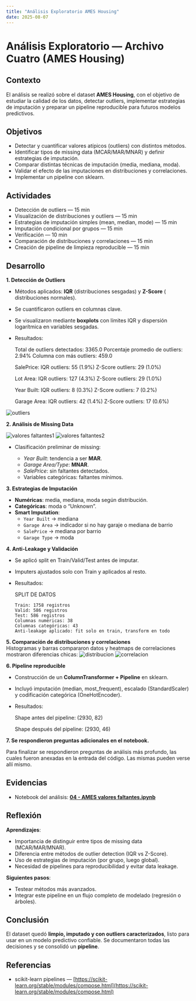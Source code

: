 ```yaml
---
title: "Análisis Exploratorio AMES Housing"
date: 2025-08-07
---
```


# Análisis Exploratorio — Archivo Cuatro (AMES Housing)

## Contexto

El análisis se realizó sobre el dataset **AMES Housing**, con el objetivo de estudiar la calidad de los datos, detectar outliers, implementar estrategias de imputación y preparar un pipeline reproducible para futuros modelos predictivos.

## Objetivos

* Detectar y cuantificar valores atípicos (outliers) con distintos métodos.  
* Identificar tipos de missing data (MCAR/MAR/MNAR) y definir estrategias de imputación.  
* Comparar distintas técnicas de imputación (media, mediana, moda).  
* Validar el efecto de las imputaciones en distribuciones y correlaciones.  
* Implementar un pipeline con sklearn.

## Actividades

* Detección de outliers — 15 min  
* Visualización de distribuciones y outliers — 15 min  
* Estrategias de imputación simples (mean, median, mode) — 15 min  
* Imputación condicional por grupos — 15 min  
* Verificación — 10 min  
* Comparación de distribuciones y correlaciones — 15 min  
* Creación de pipeline de limpieza reproducible — 15 min  

## Desarrollo

**1\. Detección de Outliers**  
   
   * Métodos aplicados: **IQR** (distribuciones sesgadas) y **Z-Score** ( distribuciones normales).  
   * Se cuantificaron outliers en columnas clave.
   * Se visualizaron mediante **boxplots** con límites IQR y dispersión logarítmica en variables sesgadas.
   * Resultados:  
   
      Total de outliers detectados: 3365.0
      Porcentaje promedio de outliers: 2.94%
      Columna con más outliers: 459.0

      SalePrice:
      IQR outliers: 55 (1.9%)
      Z-Score outliers: 29 (1.0%)

      Lot Area:
      IQR outliers: 127 (4.3%)
      Z-Score outliers: 29 (1.0%)

      Year Built:
      IQR outliers: 8 (0.3%)
      Z-Score outliers: 7 (0.2%)

      Garage Area:
      IQR outliers: 42 (1.4%)
      Z-Score outliers: 17 (0.6%)

![outliers](results/entrega44/outliers_analysis.png) 

**2\. Análisis de Missing Data**  
   
   ![valores faltantes1](results/entrega44/missing_patterns.png)
   ![valores faltantes2](results/entrega44/g1.png)

   * Clasificación preliminar de missing:  

     - *Year Built*: tendencia a ser **MAR**.  
     - *Garage Area/Type*: **MNAR**.  
     - *SalePrice*: sin faltantes detectados.  
     - Variables categóricas: faltantes mínimos.  

**3\. Estrategias de Imputación**  
   
   * **Numéricas**: media, mediana, moda según distribución.  
   * **Categóricas**: moda o “Unknown”.  
   * **Smart Imputation**:  
     - `Year Built` → mediana  
     - `Garage Area` → indicador si no hay garaje o mediana de barrio 
     - `SalePrice` → mediana por barrio  
     - `Garage Type` → moda 

**4\. Anti-Leakage y Validación**  
   
   * Se aplicó split en Train/Valid/Test antes de imputar.  
   * Imputers ajustados solo con Train y aplicados al resto.  

   * Resultados:
  
      SPLIT DE DATOS 

         Train: 1758 registros
         Valid: 586 registros
         Test: 586 registros
         Columnas numéricas: 38
         Columnas categóricas: 43
         Anti-leakage aplicado: fit solo en train, transform en todo

**5\. Comparación de distribuciones y correlaciones**  
   Histogramas y barras compararon datos y heatmaps de correlaciones mostraron diferencias chicas:
   ![distribucion](results/entrega44/distribution_comparison.png) 
   ![correlacion](results/entrega44/correlation_comparison.png)  
  
**6\. Pipeline reproducible**  
   
   * Construcción de un **ColumnTransformer + Pipeline** en sklearn.  
   * Incluyó imputación (median, most_frequent), escalado (StandardScaler) y codificación categórica (OneHotEncoder).  
   * Resultados:

      Shape antes del pipeline: (2930, 82)

      Shape después del pipeline: (2930, 46)

**7\. Se respondieron preguntas adicionales en el notebook.** 
   
   Para finalizar se respondieron preguntas de análisis más profundo, las cuales fueron anexadas en la entrada del código. Las mismas pueden verse allí mismo.


## Evidencias

* Notebook del análisis: **[04 - AMES valores faltantes.ipynb](cuatro.ipynb)**
    
## Reflexión

**Aprendizajes**:  

  - Importancia de distinguir entre tipos de missing data (MCAR/MAR/MNAR).  
  - Diferencia entre métodos de outlier detection (IQR vs Z-Score).  
  - Uso de estrategias de imputación (por grupo, luego global).  
  - Necesidad de pipelines para reproducibilidad y evitar data leakage.  

**Siguientes pasos**:  

  - Testear métodos más avanzados.  
  - Integrar este pipeline en un flujo completo de modelado (regresión o árboles).  

## Conclusión

El dataset quedó **limpio, imputado y con outliers caracterizados**, listo para usar en un modelo predictivo confiable. Se documentaron todas las decisiones y se consolidó un **pipeline**.

## Referencias

* scikit-learn pipelines — [https://scikit-learn.org/stable/modules/compose.html](https://scikit-learn.org/stable/modules/compose.html)  





